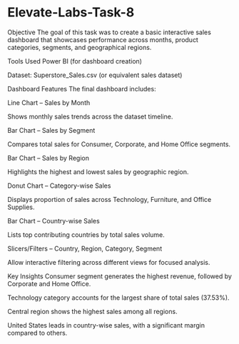 # Elevate-Labs-Task-8

Objective
The goal of this task was to create a basic interactive sales dashboard that showcases performance across months, product categories, segments, and geographical regions.

Tools Used
Power BI (for dashboard creation)

Dataset: Superstore_Sales.csv (or equivalent sales dataset)

Dashboard Features
The final dashboard includes:

Line Chart – Sales by Month

Shows monthly sales trends across the dataset timeline.

Bar Chart – Sales by Segment

Compares total sales for Consumer, Corporate, and Home Office segments.

Bar Chart – Sales by Region

Highlights the highest and lowest sales by geographic region.

Donut Chart – Category-wise Sales

Displays proportion of sales across Technology, Furniture, and Office Supplies.

Bar Chart – Country-wise Sales

Lists top contributing countries by total sales volume.

Slicers/Filters – Country, Region, Category, Segment

Allow interactive filtering across different views for focused analysis.

Key Insights
Consumer segment generates the highest revenue, followed by Corporate and Home Office.

Technology category accounts for the largest share of total sales (37.53%).

Central region shows the highest sales among all regions.

United States leads in country-wise sales, with a significant margin compared to others.

